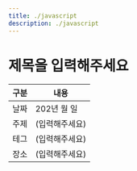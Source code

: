 ```yaml
---
title: ./javascript
description: ./javascript
---
```



제목을 입력해주세요
===


|구분|내용|
|---|---|
|날짜|202년 월 일|
|주제|(입력해주세요)|
|테그|(입력해주세요)|
|장소|(입력해주세요)|


